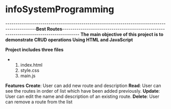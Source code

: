 # infoSystemProgramming
---------------------------------------------------------------------------------------------**Best Routes**--------------------------------------------------------------------------------------
**The main objective of this project is to demonstrate CRUD operations Using HTML and JavaScript**

**Project includes three files**
- 1. index.html
  2. style.css
  3. main.js
                               
                          

**Features**
**Create**: User can add new route and description
**Read**: User can see the routes in order of list which have been added previously.
**Update**: User can edit the name and description of an existing route.
**Delete**: User can remove a route from the list
